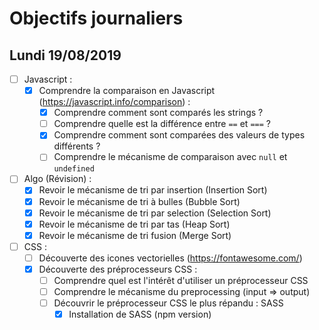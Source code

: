 # Objectifs journaliers

## Lundi 19/08/2019


* [ ] Javascript :
  * [x] Comprendre la comparaison en Javascript (https://javascript.info/comparison) :
    * [x] Comprendre comment sont comparés les strings ?
    * [ ] Comprendre quelle est la différence entre `==` et `===` ?
    * [x] Comprendre comment sont comparées des valeurs de types différents ?
    * [ ] Comprendre le mécanisme de comparaison avec `null` et `undefined`

* [ ] Algo (Révision) : 
  * [x] Revoir le mécanisme de tri par insertion (Insertion Sort)
  * [x] Revoir le mécanisme de tri à bulles (Bubble Sort)
  * [x] Revoir le mécanisme de tri par selection (Selection Sort)
  * [x] Revoir le mécanisme de tri par tas (Heap Sort)
  * [x] Revoir le mécanisme de tri fusion (Merge Sort)

* [ ] CSS : 
  * [ ] Découverte des icones vectorielles (https://fontawesome.com/)
  * [x] Découverte des préprocesseurs CSS :
    * [ ] Comprendre quel est l'intérêt d'utiliser un préprocesseur CSS 
    * [ ] Comprendre le mécanisme du preprocessing (input => output)
    * [ ] Découvrir le préprocesseur CSS le plus répandu : SASS
      * [x] Installation de SASS (npm version)

